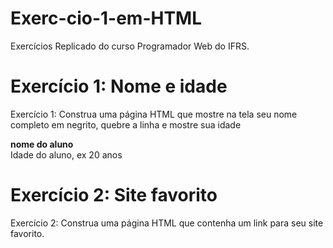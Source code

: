 # Exerc-cio-1-em-HTML
Exercícios Replicado do curso Programador Web do IFRS.

# Exercício 1: Nome e idade
Exercício 1: Construa uma página HTML que mostre na tela seu nome completo em negrito, quebre a linha e mostre sua idade

<html>
  <head>
    <title> Nome e Idade</title>
    <meta charset="UTF-8">
</head>
<body>  
  <b> nome do aluno </b><br>
    Idade do aluno, ex 20 anos
  </body>
  </html>
  
 # Exercício 2: Site favorito
Exercício 2: Construa uma página HTML que contenha um link para seu site favorito.

<html>
  <head>
    <title> Site </b><br>
    <meta charset="UTF-8">
  </body>
  </html> 
  Meu site favorito é: <a href=" https://g1.globo.com">G1</a>
  </body>
  </html>
   
